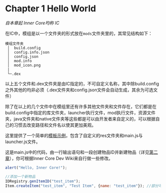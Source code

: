 # Chapter 1 Hello World

*自本章起 Inner Core均称 IC*

在IC中，模组是以一个文件夹的形式放在`mods`文件夹里的，其常见结构如下：

    模组文件夹 
     │  build.config 
     │  config.info.json 
     │  config.json 
     │  mod.info 
     │  mod_icon.png 
     | 
     └─.dex

以上五个文件和.dex文件夹是由IC指定的，不可自定义名称，其中除build.config之外其他的均非必须（.dex文件夹和config.json文件会自动生成，其余为可选文件）

除了在以上的几个文件中在模组里还有许多其他文件夹和文件存在，它们都是在build.config中指定的库文件夹，launcher执行文件，mod执行文件，资源文件夹，java文件夹和native文件夹等这些都是可以由开发者来自定义的，可以根据自己的习惯去改变路径和文件名以使其更加美观。

这里提供了一个简单的[模板示例](https://github.com/MiemieMethod/inner-core-tutorial/raw/master/files/template.icmod)，包含了自定义的res文件夹和main.js与launcher.js文件。

这是main.js中的代码，由一行输出语句和一段创建物品ID并新建物品（详见[第二章](ch2.md)），你可根据Inner Core Dev Wiki来自行做一些修改。

```javascript
alert("Hello, Inner Core!");

//添加一个新物品
IDRegistry.genItemID("test_item");
Item.createItem("test_item", "Test Item", {name: "test_item"}); //部分可选参数已省略
```
